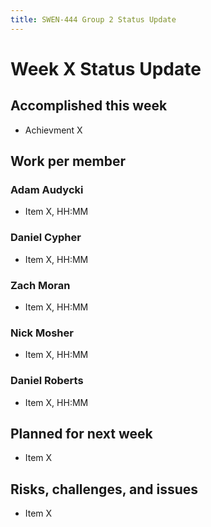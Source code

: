 ```yaml
---
title: SWEN-444 Group 2 Status Update
---
```


# Week X Status Update

## Accomplished this week

* Achievment X

## Work per member

### Adam Audycki

* Item X, HH:MM

### Daniel Cypher

* Item X, HH:MM

### Zach Moran

* Item X, HH:MM

### Nick Mosher

* Item X, HH:MM

### Daniel Roberts

* Item X, HH:MM

## Planned for next week

* Item X

## Risks, challenges, and issues

* Item X
